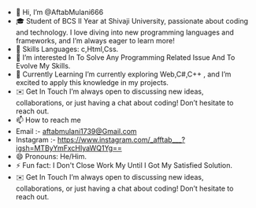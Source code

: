 - 👋 Hi, I’m @AftabMulani666
- 🎓 Student of BCS II Year at Shivaji University, passionate about coding and technology. I love diving into new programming languages and frameworks, and I’m always eager to learn more!
- 🚀 Skills
      Languages: c,Html,Css.
- 👀 I’m interested In To Solve Any Programming Related Issue And To Evolve My Skills.
- 🌱 Currently Learning
      I’m currently exploring Web,C#,C++ , and I’m excited to apply this knowledge in my projects.
- ✉️ Get In Touch
     I’m always open to discussing new ideas, collaborations, or just having a chat about coding! Don’t hesitate to reach out.
- 📫 How to reach me
-    Email :- aftabmulani1739@Gmail.com
-    Instagram :- https://www.instagram.com/_afftab___?igsh=MTByYmFxcHIyaWQ1Yg==
- 😄 Pronouns: He/Him.
- ⚡ Fun fact: I Don't Close Work My Until I Got My Satisfied Solution.
- ✉️ Get In Touch
     I’m always open to discussing new ideas, collaborations, or just having a chat about coding! Don’t hesitate to reach out.

<!---
AftabMulani666/AftabMulani666 is a ✨ special ✨ repository because its `README.md` (this file) appears on your GitHub profile.
You can click the Preview link to take a look at your changes.
--->
